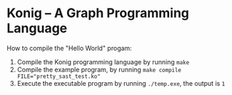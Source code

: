 # Konig – A Graph Programming Language

How to compile the "Hello World" progam:

1. Compile the Konig programming language by running `make`
2. Compile the example program, by running `make compile FILE="pretty_sast_test.ko"`
3. Execute the executable program by running `./temp.exe`, the output is `1`